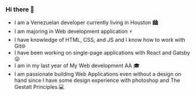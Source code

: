 ### Hi there 👋


- I am a Venezuelan developer currently living in Houston 🏙
- I am majoring in Web development application ⚡
- I have knowledge of HTML, CSS, and JS and I know how to work with Git🌐
- I have been working on single-page applications with React and Gatsby😜
- I am in my last year of My Web development AA 🎓
- I am passionate building Web Applications even without a design on hand since I have some design experience with photoshop and The Gestalt Principles.💻
<!--
**wilcodes/wilcodes** is a ✨ _special_ ✨ repository because its `README.md` (this file) appears on your GitHub profile.

Here are some ideas to get you started:

- 🔭 I’m currently working on ...
- 🌱 I’m currently learning ...
- 👯 I’m looking to collaborate on ...
- 🤔 I’m looking for help with ...
- 💬 Ask me about ...
- 📫 How to reach me: ...
- 😄 Pronouns: ...
- ⚡ Fun fact: ...
-->
